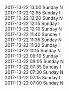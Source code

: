 2017-10-22 13:00 Sunday  N  
2017-10-22 12:55 Sunday  I  
2017-10-22 12:20 Sunday  N  
2017-10-22 12:15 Sunday  I  
2017-10-22 12:10 Sunday  N  
2017-10-22 11:40 Sunday  I  
2017-10-22 11:35 Sunday  N  
2017-10-22 11:20 Sunday  I  
2017-10-22 11:15 Sunday  N  
2017-10-22 09:10 Sunday  I  
2017-10-22 09:05 Sunday  N  
2017-10-22 07:35 Sunday  I  
2017-10-22 07:30 Sunday  N  
2017-10-22 07:15 Sunday  I  
2017-10-22 07:00 Sunday  N  
